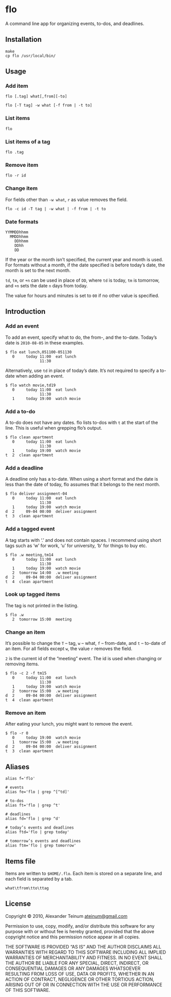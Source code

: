 # flo

A command line app for organizing events, to-dos, and deadlines.

## Installation

    make
    cp flo /usr/local/bin/

## Usage

### Add item

    flo [.tag] what[,from][-to]

    flo [-T tag] -w what [-f from | -t to]

### List items

    flo

### List items of a tag

    flo .tag

### Remove item

    flo -r id

### Change item

For fields other than `-w what`, `r` as value removes the field.

    flo -c id -T tag | -w what | -f from | -t to

### Date formats

    YYMMDDhhmm
      MMDDhhmm
        DDhhmm
        DDhh
        DD

If the year or the month isn’t specified, the current year and month is used.
For formats without a month, if the date specified is before today’s date, the
month is set to the next month.

`td`, `tm`, or `+n` can be used in place of `DD`, where `td` is today, `tm` is
tomorrow, and `+n` sets the date `n` days from today.

The value for hours and minutes is set to `00` if no other value is specified.

## Introduction

### Add an event

To add an event, specify what to do, the from-, and the to-date. Today’s date
is `2010-08-05` in these examples.

    $ flo eat lunch,051100-051130
       0     today 11:00  eat lunch
                   11:30

Alternatively, use `td` in place of today’s date. It’s not required to specify
a to-date when adding an event.

    $ flo watch movie,td19
       0     today 11:00  eat lunch
                   11:30
       1     today 19:00  watch movie

### Add a to-do

A to-do does not have any dates. flo lists to-dos with `t` at the start of the
line. This is useful when grepping flo’s output.

    $ flo clean apartment
       0     today 11:00  eat lunch
                   11:30
       1     today 19:00  watch movie
    t  2  clean apartment

### Add a deadline

A deadline only has a to-date. When using a short format and the date is less
than the date of today, flo assumes that it belongs to the next month.

    $ flo deliver assignment-04
       0     today 11:00  eat lunch
                   11:30
       1     today 19:00  watch movie
    d  2     09-04 00:00  deliver assignment
    t  3  clean apartment

### Add a tagged event

A tag starts with ‘.’ and does not contain spaces.  I recommend using short tags
such as ‘w’ for work, ‘u’ for university, ‘b’ for things to buy etc.

    $ flo .w meeting,tm14
       0     today 11:00  eat lunch
                   11:30
       1     today 19:00  watch movie
       2  tomorrow 14:00  .w meeting
    d  2     09-04 00:00  deliver assignment
    t  4  clean apartment

### Look up tagged items

The tag is not printed in the listing.

    $ flo .w
       2  tomorrow 15:00  meeting

### Change an item

It’s possible to change the `T` – tag, `w` – what, `f` – from-date, and `t` –
to-date of an item. For all fields except `w`, the value  `r` removes the
field.

`2` is the current id of the “meeting” event. The id is used when changing or
removing items.

    $ flo -c 2 -f tm15
       0     today 11:00  eat lunch
                   11:30
       1     today 19:00  watch movie
       2  tomorrow 15:00  .w meeting
    d  2     09-04 00:00  deliver assignment
    t  4  clean apartment

### Remove an item

After eating your lunch, you might want to remove the event.

    $ flo -r 0
       0     today 19:00  watch movie
       1  tomorrow 15:00  .w meeting
    d  2     09-04 00:00  deliver assignment
    t  3  clean apartment

## Aliases

    alias f='flo'

    # events
    alias fe='flo | grep ^[^td]' 

    # to-dos
    alias ft='flo | grep ^t' 

    # deadlines
    alias fd='flo | grep ^d' 

    # today’s events and deadlines
    alias ftd='flo | grep today' 

    # tomorrow’s events and deadlines
    alias ftm='flo | grep tomorrow' 

## Items file

Items are written to `$HOME/.flo`. Each item is stored on a separate line, and
each field is separated by a tab.

    what\tfrom\tto\ttag

## License

Copyright © 2010, Alexander Teinum <ateinum@gmail.com>

Permission to use, copy, modify, and/or distribute this software for any purpose
with or without fee is hereby granted, provided that the above copyright notice
and this permission notice appear in all copies.

THE SOFTWARE IS PROVIDED “AS IS” AND THE AUTHOR DISCLAIMS ALL WARRANTIES WITH
REGARD TO THIS SOFTWARE INCLUDING ALL IMPLIED WARRANTIES OF MERCHANTABILITY AND
FITNESS. IN NO EVENT SHALL THE AUTHOR BE LIABLE FOR ANY SPECIAL, DIRECT,
INDIRECT, OR CONSEQUENTIAL DAMAGES OR ANY DAMAGES WHATSOEVER RESULTING FROM LOSS
OF USE, DATA OR PROFITS, WHETHER IN AN ACTION OF CONTRACT, NEGLIGENCE OR OTHER
TORTIOUS ACTION, ARISING OUT OF OR IN CONNECTION WITH THE USE OR PERFORMANCE OF
THIS SOFTWARE.
